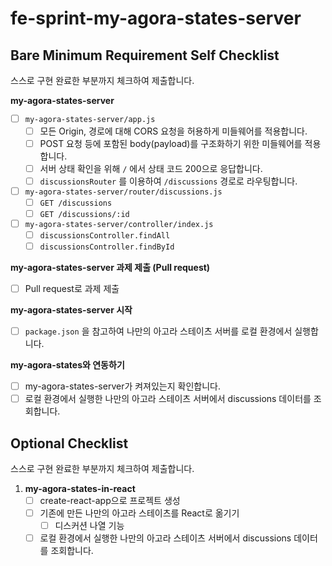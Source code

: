 # fe-sprint-my-agora-states-server

## Bare Minimum Requirement Self Checklist

스스로 구현 완료한 부분까지 체크하여 제출합니다.

**my-agora-states-server**

- [ ] `my-agora-states-server/app.js`
  - [ ] 모든 Origin, 경로에 대해 CORS 요청을 허용하게 미들웨어를 적용합니다.
  - [ ] POST 요청 등에 포함된 body(payload)를 구조화하기 위한 미들웨어를 적용합니다.
  - [ ] 서버 상태 확인을 위해 `/` 에서 상태 코드 200으로 응답합니다.
  - [ ] `discussionsRouter` 를 이용하여 `/discussions` 경로로 라우팅합니다.
- [ ] `my-agora-states-server/router/discussions.js`
  - [ ] `GET /discussions`
  - [ ] `GET /discussions/:id`
- [ ] `my-agora-states-server/controller/index.js`
  - [ ] `discussionsController.findAll`
  - [ ] `discussionsController.findById`

**my-agora-states-server 과제 제출 (Pull request)**

- [ ] Pull request로 과제 제출

**my-agora-states-server 시작**

- [ ] `package.json` 을 참고하여 나만의 아고라 스테이츠 서버를 로컬 환경에서 실행합니다.

**my-agora-states와 연동하기**

- [ ] my-agora-states-server가 켜져있는지 확인합니다.
- [ ] 로컬 환경에서 실행한 나만의 아고라 스테이츠 서버에서 discussions 데이터를 조회합니다.

## Optional Checklist

스스로 구현 완료한 부분까지 체크하여 제출합니다.

1. **my-agora-states-in-react**
   - [ ] create-react-app으로 프로젝트 생성
   - [ ] 기존에 만든 나만의 아고라 스테이츠를 React로 옮기기
     - [ ] 디스커션 나열 기능
   - [ ] 로컬 환경에서 실행한 나만의 아고라 스테이츠 서버에서 discussions 데이터를 조회합니다.
